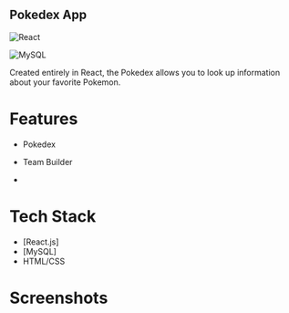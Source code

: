 ## Pokedex App 

![React](https://img.shields.io/badge/react-%2320232a.svg?style=for-the-badge&logo=react&logoColor=%2361DAFB)

![MySQL](https://img.shields.io/badge/mysql-%2300f.svg?style=for-the-badge&logo=mysql&logoColor=white)

Created entirely in React, the Pokedex allows you to look up information about your favorite Pokemon.


# Features

- Pokedex 

- Team Builder

-



# Tech Stack 

- [React.js]
- [MySQL] 
-  HTML/CSS 


# Screenshots
